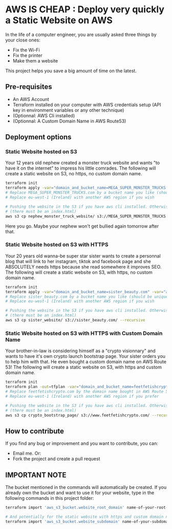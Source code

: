 # AWS IS CHEAP : Deploy very quickly a Static Website on AWS

In the life of a computer engineer, you are usually asked three things by your close ones:

- Fix the Wi-Fi
- Fix the printer
- Make them a website

This project helps you save a big amount of time on the latest.

## Pre-requisites

- An AWS Account
- Terraform installed on your computer with AWS credentials setup (API key in environment variables or any other technique)
- (Optionnal: AWS Cli installed)
- (Optionnal: A Custom Domain Name in AWS Route53)

## Deployment options

### Static Website hosted on S3

Your 12 years old nephew created a monster truck website and wants "to have it on the internet" to impress his little comrades.
The following will create a static website on S3, no https, no custom domain name.

```sh
terraform init
terraform apply -var="domain_and_bucket_name=MEGA_SUPER_MONSTER_TRUCKS.com" -var="aws_region=eu-west-1"
# Replace MEGA_SUPER_MONSTER_TRUCKS.com by a bucket name you like (should be unique in the world)
# Replace eu-west-1 (Ireland) with another AWS region if you wish

# Pushing the website in the S3 if you have aws cli installed. Otherwise open AWS Console, select S3, and pu the website content in the bucket 
# (there must be an index.html)
aws s3 cp nephew_monster_truck_website/ s3://MEGA_SUPER_MONSTER_TRUCKS.com/ --recursive
```

Here you go. Maybe your nephew won't get bullied again tomorrow after that.

### Static Website hosted on S3 with HTTPS

Your 20 years old wanna-be super star sister wants to create a personnal blog that will link to her instagram, tiktok and facebook page and she ABSOLUTELY needs https because she read somewhere it improves SEO.
The following will create a static website on S3, with https, no custom domain name.

```sh
terraform init
terraform apply -var="domain_and_bucket_name=sister_beauty.com" -var="aws_region=eu-west-1"
# Replace sister_beauty.com by a bucket name you like (should be unique, like email addresses... or your wife)
# Replace eu-west-1 (Ireland) with another AWS region if you wish

# Pushing the website in the S3 if you have aws cli installed. Otherwise open AWS Console, select S3, and pu the website content in the bucket 
# (there must be an index.html)
aws s3 cp sister_website/ s3://sister_beauty.com/ --recursive
```

### Static Website hosted on S3 with HTTPS with Custom Domain Name

Your brother-in-law is considering himself as a "crypto visionnary" and wants to have it's own crypto launch bootstrap page. Your sister orders you to help him with that. He even bought a custom domain name on AWS Route 53!
The following will create a static website on S3, with https and custom domain name.

```sh
terraform init
terraform plan -out=tfplan -var="domain_and_bucket_name=feetfetishcrypto.com" -var="aws_region=eu-west-1" -var="https=true" -var="custom_dn=true"
# Replace feetfetishcrypto.com by the domain name bought in AWS Route 53
# Replace eu-west-1 (Ireland) with another AWS region if you prefer

# Pushing the website in the S3 if you have aws cli installed. Otherwise open AWS Console, select S3, and pu the website content in the bucket 
# (there must be an index.html)
aws s3 cp crypto_bootstrap_page/ s3://www.feetfetishcrypto.com/ --recursive
```

## How to contribute

If you find any bug or improvement and you want to contribute, you can:

- Email me. Or:
- Fork the project and create a pull request

## IMPORTANT NOTE

The bucket mentioned in the commands will automatically be created. If you already own the bucket and want to use it for your website,
type in the following commands in this project folder:

```sh
terraform import 'aws_s3_bucket.website_root_domain' name-of-your-root-bucket # (ex: mysuperwebsite.com)

# And potentially for the static website with https and custom domain name: 
terraform import 'aws_s3_bucket.website_subdomain' name-of-your-subdomain-bucket # (ex: www.mysuperwebsite.com)
```
